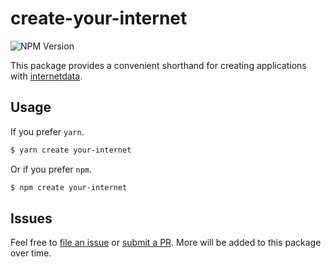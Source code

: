 # create-your-internet

![NPM Version](https://img.shields.io/npm/v/create-your-internet)

This package provides a convenient shorthand for creating applications with [internetdata](https://github.com/lsd-so/internetdata).

## Usage

If you prefer `yarn`.

```bash
$ yarn create your-internet
```

Or if you prefer `npm`.

```bash
$ npm create your-internet
```

## Issues

Feel free to [file an issue](https://github.com/lsd-so/create-your-internet/issues/new/choose) or [submit a PR](https://github.com/lsd-so/create-your-internet/compare). More will be added to this package over time.
